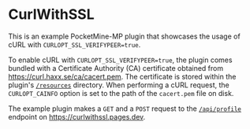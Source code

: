 # CurlWithSSL
This is an example PocketMine-MP plugin that showcases the usage of cURL with `CURLOPT_SSL_VERIFYPEER=true`.

To enable cURL with `CURLOPT_SSL_VERIFYPEER=true`, the plugin comes bundled with a Certificate Authority (CA) certificate obtained from https://curl.haxx.se/ca/cacert.pem.
The certificate is stored within the plugin's [`/resources`](https://github.com/Muqsit/CurlWithSSL/tree/master/plugin/resources) directory.
When performing a cURL request, the `CURLOPT_CAINFO` option is set to the path of the `cacert.pem` file on disk.

The example plugin makes a `GET` and a `POST` request to the [`/api/profile`](https://github.com/Muqsit/CurlWithSSL/blob/master/website/pages/api/profile.ts) endpoint on https://curlwithssl.pages.dev.
